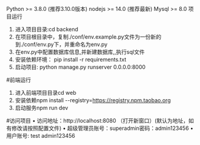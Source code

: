 
Python >= 3.8.0 (推荐3.10.0版本) nodejs >= 14.0 (推荐最新) Mysql >= 8.0
项目运行
1.	进入项目目录:cd backend
2.	在项目根目录中，复制./conf/env.example.py文件为一份新的到./conf/env.py下，并重命名为env.py
3.	在env.py中配置数据库信息,并新建数据库,,执行sql文件
4.	安装依赖环境： pip install -r requirements.txt
5.	启动项目: python manage.py runserver 0.0.0.0:8000


#前端运行
1.	进入前端项目目录cd web
2.	安装依赖npm install --registry=https://registry.npm.taobao.org
3.	启动服务npm run dev

#访问项目
•	访问地址：http://localhost:8080 （打开新窗口）(默认为地址，如有修改请按照配置文件)
•	超级管理员账号：superadmin密码：admin123456
•	用户账号: test admin123456


